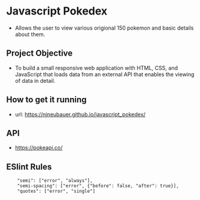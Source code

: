 # Javascript Pokedex
* Allows the user to view various origional 150 pokemon and basic details about them.

## Project Objective
* To build a small responsive web application with HTML, CSS, and JavaScript that loads data from an external API that enables the viewing of data in detail.

## How to get it running
* url: https://njneubauer.github.io/javascript_pokedex/

## API
* https://pokeapi.co/

## ESlint Rules
        "semi": ["error", "always"],
        "semi-spacing": ["error", {"before": false, "after": true}],
        "quotes": ["error", "single"]